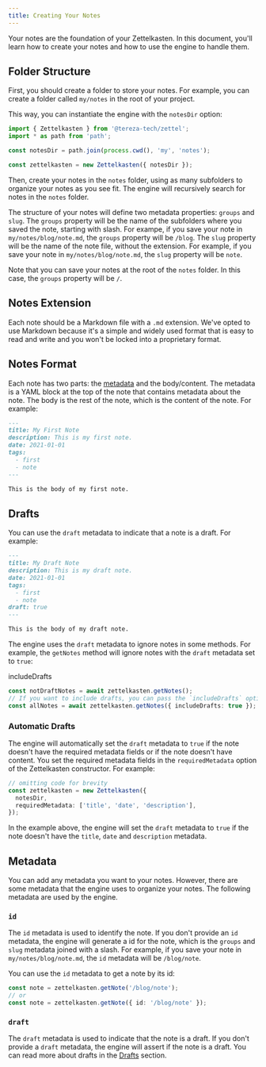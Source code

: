 ```yaml
---
title: Creating Your Notes
---
```


Your notes are the foundation of your Zettelkasten. In this document, you'll learn how to create your notes and how to use the engine to handle them.

## Folder Structure

First, you should create a folder to store your notes. For example, you can create a folder called `my/notes` in the root of your project.

This way, you can instantiate the engine with the `notesDir` option:

```ts
import { Zettelkasten } from '@tereza-tech/zettel';
import * as path from 'path';

const notesDir = path.join(process.cwd(), 'my', 'notes');

const zettelkasten = new Zettelkasten({ notesDir });
```

Then, create your notes in the `notes` folder, using as many subfolders to organize your notes as you see fit. The engine will recursively search for notes in the `notes` folder.

The structure of your notes will define two metadata properties: `groups` and `slug`. The `groups` property will be the name of the subfolders where you saved the note, starting with slash. For exampe, if you save your note in `my/notes/blog/note.md`, the `groups` property will be `/blog`. The `slug` property will be the name of the note file, without the extension. For example, if you save your note in `my/notes/blog/note.md`, the `slug` property will be `note`.

Note that you can save your notes at the root of the `notes` folder. In this case, the `groups` property will be `/`.

## Notes Extension

Each note should be a Markdown file with a `.md` extension. We've opted to use Markdown because it's a simple and widely used format that is easy to read and write and you won't be locked into a proprietary format.

## Notes Format

Each note has two parts: the [metadata](#metadata) and the body/content. The metadata is a YAML block at the top of the note that contains metadata about the note. The body is the rest of the note, which is the content of the note. For example:

```md
---
title: My First Note
description: This is my first note.
date: 2021-01-01
tags:
  - first
  - note
---

This is the body of my first note.
```

## Drafts

You can use the `draft` metadata to indicate that a note is a draft. For example:

```md
---
title: My Draft Note
description: This is my draft note.
date: 2021-01-01
tags:
  - first
  - note
draft: true
---

This is the body of my draft note.
```

The engine uses the `draft` metadata to ignore notes in some methods. For example, the `getNotes` method will ignore notes with the `draft` metadata set to `true`:

includeDrafts

```ts
const notDraftNotes = await zettelkasten.getNotes();
// If you want to include drafts, you can pass the `includeDrafts` option:
const allNotes = await zettelkasten.getNotes({ includeDrafts: true });
```

### Automatic Drafts

The engine will automatically set the `draft` metadata to `true` if the note doesn't have the required metadata fields or if the note doesn't have content. You set the required metadata fields in the `requiredMetadata` option of the Zettelkasten constructor. For example:

```ts
// omitting code for brevity
const zettelkasten = new Zettelkasten({
  notesDir,
  requiredMetadata: ['title', 'date', 'description'],
});
```

In the example above, the engine will set the `draft` metadata to `true` if the note doesn't have the `title`, `date` and `description` metadata.

## Metadata

You can add any metadata you want to your notes. However, there are some metadata that the engine uses to organize your notes. The following metadata are used by the engine.

### `id`

The `id` metadata is used to identify the note. If you don't provide an `id` metadata, the engine will generate a id for the note, which is the `groups` and `slug` metadata joined with a slash. For example, if you save your note in `my/notes/blog/note.md`, the `id` metadata will be `/blog/note`.

You can use the `id` metadata to get a note by its id:

```ts
const note = zettelkasten.getNote('/blog/note');
// or
const note = zettelkasten.getNote({ id: '/blog/note' });
```

### `draft`

The `draft` metadata is used to indicate that the note is a draft. If you don't provide a `draft` metadata, the engine will assert if the note is a draft. You can read more about drafts in the [Drafts](#drafts) section.
